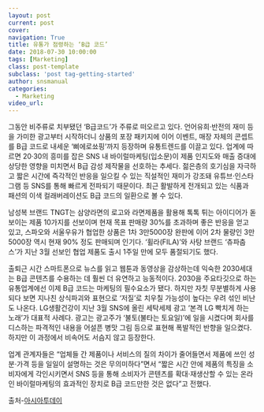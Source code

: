 ```yaml
---
layout: post
current: post
cover:  
navigation: True
title: 유통가 점령하는 ‘B급 코드’
date: 2018-07-30 10:00:00
tags: [Marketing]
class: post-template
subclass: 'post tag-getting-started'
author: snsmanual
categories:
  - Marketing
video_url: 
---
```


그동안 비주류로 치부됐던 ‘B급코드’가 주류로 떠오르고 있다.
언어유희·반전의 재미 등을 가미한 광고부터 시작하더니 상품의 포장 패키지에 이어 이벤트,
매장 자체의 콘셉트를 B급 코드로 내세운 ‘삐에로쑈핑’까지 등장하며 유통트렌드를 이끌고 있다.
업계에 따르면 20·30의 흥미를 잡은 SNS 내 바이럴마케팅(입소문)이
제품 인지도와 매출 증대에 상당한 영향을 미치면서 B급 감성 제작물을 선호하는 추세다.
젊은층의 호기심을 자극하고 짧은 시간에 즉각적인 반응을 일으킬 수 있는 직설적인 재미가 강조돼 유튜브·인스타그램 등 SNS를 통해 빠르게 전파되기 때문이다.
최근 활발하게 전개되고 있는 식품과 패션의 이색 컬래버레이션도 B급 코드의 일환으로 볼 수 있다.

남성복 브랜드 TNGT는 삼양라면의 로고와 라면제품을 활용해 톡톡 튀는 아이디어가 돋보이는
제품 10가지를 선보이며 현재 목표 판매량 30%를 초과하며 좋은 반응을 얻고 있고,
스파오와 서울우유가 협업한 상품은 1차 3만5000장 완판에 이어 2차 물량인 3만5000장 역시 현재 90% 정도 판매되며 인기다.
‘휠라(FILA)’와 사탕 브랜드 ‘츄파춥스’가 지난 3월 선보인 협업 제품도 출시 1주일 만에 모두 품절되기도 했다.

출퇴근 시간 스마트폰으로 뉴스를 읽고 웹툰과 동영상을 감상하는데 익숙한 2030세대는
B급 콘텐츠를 수용하는 데 훨씬 더 유연하고 능동적이다. 2030을 주요타깃으로 하는 유통업계에선 이제 B급 코드는 마케팅의 필수요소가 됐다.
하지만 자칫 무분별하게 사용되다 보면 지나친 상식파괴와 표현으로 ‘저질’로 치우칠 가능성이 높다는 우려 섞인 비난도 나온다.
LG생활건강이 지난 3월 SNS에 올린 세탁세제 광고 ‘본격 LG 빡치게 하는 노래’가 대표적 사례다.
광고는 광고주가 ‘불토(불타는 토요일)’에 일을 시켰다며 회사를 디스하는 파격적인 내용을 어설픈 병맛 그림 등으로 표현해 폭발적인 반향을 일으켰다.
하지만 이 과정에서 비속어도 서슴지 않고 등장한다.

업계 관계자들은 “업체들 간 제품이나 서비스의 질의 차이가 줄어들면서
제품에 쓰인 성분·가격 등을 일일이 설명하는 것은 무의미하다”면서 “짧은 시간 안에 제품의 특징을 소비자에게 각인시키면서
SNS 등을 통해 소비자가 콘텐츠를 확대·재생산할 수 있는 온라인 바이럴마케팅의 효과적인 장치로 B급 코드만한 것은 없다”고 전했다.

출처-[아시아투데이](http://www.asiatoday.co.kr/view.php?key=20180712010007345)